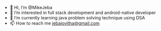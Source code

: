 - 👋 Hi, I’m @MikeJeba
- 👀 I’m interested in full stack development and android-native developer
- 🌱 I’m currently learning java problem solving technique using DSA
- 📫 How to reach me jebajovitha@gmail.com

<!---
MikeJeba/MikeJeba is a ✨ special ✨ repository because its `README.md` (this file) appears on your GitHub profile.
You can click the Preview link to take a look at your changes.
--->
